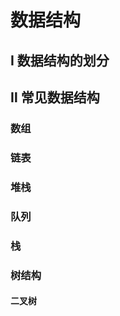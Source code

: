# 数据结构

## Ⅰ 数据结构的划分

[线性与非线性结构]: https://github.com/IrisPuDev/DataStructure/blob/master/docs/%E6%95%B0%E6%8D%AE%E7%BB%93%E6%9E%84%E4%B8%AD%E7%9A%84%E7%BA%BF%E6%80%A7%E4%B8%8E%E9%9D%9E%E7%BA%BF%E6%80%A7%E7%BB%93%E6%9E%84.md



## Ⅱ 常见数据结构

### 数组

### 链表

### 堆栈

### 队列

### 栈

### 树结构

#### 二叉树

